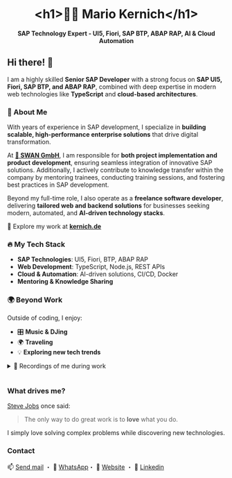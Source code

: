 <div align="center">
<h1>&#60;h1&#62;👨‍💻 Mario Kernich&#60;/h1&#62;</h1>
<b>SAP Technology Expert - UI5, Fiori, SAP BTP, ABAP RAP, AI & Cloud Automation</b>
</div>

## Hi there! 👋
I am a highly skilled **Senior SAP Developer** with a strong focus on **SAP UI5, Fiori, SAP BTP, and ABAP RAP**, combined with deep expertise in modern web technologies like **TypeScript** and **cloud-based architectures**.

### 🚀 About Me
With years of experience in SAP development, I specialize in **building scalable, high-performance enterprise solutions** that drive digital transformation.

At **[🦢 SWAN GmbH](https://swan.de)**, I am responsible for **both project implementation and product development**, ensuring seamless integration of innovative SAP solutions. Additionally, I actively contribute to knowledge transfer within the company by mentoring trainees, conducting training sessions, and fostering best practices in SAP development.

Beyond my full-time role, I also operate as a **freelance software developer**, delivering **tailored web and backend solutions** for businesses seeking modern, automated, and **AI-driven technology stacks**.

🔗 Explore my work at **[kernich.de](https://kernich.de)**

### 🔥 My Tech Stack
- **SAP Technologies**: UI5, Fiori, BTP, ABAP RAP
- **Web Development**: TypeScript, Node.js, REST APIs
- **Cloud & Automation**: AI-driven solutions, CI/CD, Docker
- **Mentoring & Knowledge Sharing**

### 🌍 Beyond Work
Outside of coding, I enjoy:
- 🎛️ **Music & DJing**
- 🌍 **Traveling**
- 💡 **Exploring new tech trends**

<details>
  <summary>📸 Recordings of me during work</summary>
  
  ![HackerCat](./giphy.gif)
</details>

#

### What drives me?

[Steve Jobs](https://de.wikipedia.org/wiki/Steve_Jobs) once said:

> The only way to do great work is to **love** what you do.

I simply love solving complex problems while discovering new technologies.

### Contact

📫 [Send mail](mailto:mario@kernich.de) ・ 💬 [WhatsApp](https://wa.me/%2B4915110573779)・ 🔗 [Website](https://kernich.de) ・ 🔗 [Linkedin](https://www.linkedin.com/in/mariokernich)
